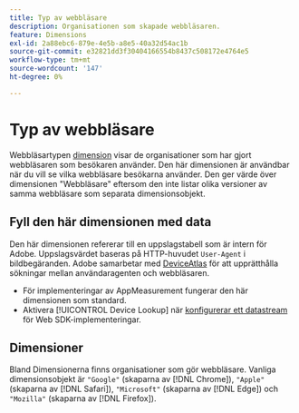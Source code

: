 ```yaml
---
title: Typ av webbläsare
description: Organisationen som skapade webbläsaren.
feature: Dimensions
exl-id: 2a88ebc6-879e-4e5b-a8e5-40a32d54ac1b
source-git-commit: e32821dd3f30404166554b8437c508172e4764e5
workflow-type: tm+mt
source-wordcount: '147'
ht-degree: 0%

---
```


# Typ av webbläsare

Webbläsartypen [dimension](overview.md) visar de organisationer som har gjort webbläsaren som besökaren använder. Den här dimensionen är användbar när du vill se vilka webbläsare besökarna använder. Den ger värde över dimensionen &quot;Webbläsare&quot; eftersom den inte listar olika versioner av samma webbläsare som separata dimensionsobjekt.

## Fyll den här dimensionen med data

Den här dimensionen refererar till en uppslagstabell som är intern för Adobe. Uppslagsvärdet baseras på HTTP-huvudet `User-Agent` i bildbegäranden. Adobe samarbetar med [DeviceAtlas](https://deviceatlas.com/) för att upprätthålla sökningar mellan användaragenten och webbläsaren.

* För implementeringar av AppMeasurement fungerar den här dimensionen som standard.
* Aktivera [!UICONTROL Device Lookup] när [konfigurerar ett datastream](https://experienceleague.adobe.com/docs/experience-platform/datastreams/configure.html?lang=sv-SE) för Web SDK-implementeringar.

## Dimensioner

Bland Dimensionerna finns organisationer som gör webbläsare. Vanliga dimensionsobjekt är `"Google"` (skaparna av [!DNL Chrome]), `"Apple"` (skaparna av [!DNL Safari]), `"Microsoft"` (skaparna av [!DNL Edge]) och `"Mozilla"` (skaparna av [!DNL Firefox]).
